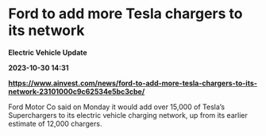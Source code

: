 # Ford to add more Tesla chargers to its network
**Electric Vehicle Update**

**2023-10-30 14:31**

**https://www.ainvest.com/news/ford-to-add-more-tesla-chargers-to-its-network-23101000c9c62534e5bc3cbe/**

Ford Motor Co said on Monday it would add over 15,000 of Tesla’s Superchargers to its electric vehicle charging network, up from its earlier estimate of 12,000 chargers.